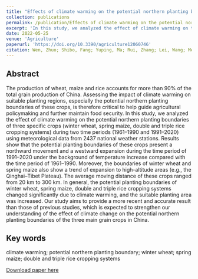 ```yaml
---
title: "Effects of climate warming on the potential northern planting boundaries of Three Main Grain Crops in China"
collection: publications
permalink: /publication/Effects of climate warming on the potential northern planting boundaries of Three Main Grain Crops in China
excerpt: 'In this study, we analyzed the effect of climate warming on the potential northern planting boundaries of three specific crops (winter wheat, spring maize, double and triple rice cropping systems) during two time periods (1961–1990 and 1991–2020) using meteorological data from 2437 national weather stations.'
date: 2022-05-25
venue: 'Agriculture'
paperurl: 'https://doi.org/10.3390/agriculture12060746'
citation: Wen, Zhuo; Shibo, Fang; Yuping, Ma; Rui, Zhang; Lei, Wang; Mengqian, Li; Jiansu, Zhang; Xinran, Gao. Effects of climate warming on the potential northern planting boundaries of three main grain crops in China. Agriculture, 2022; 12(6), 746.
---
```


## Abstract
The production of wheat, maize and rice accounts for more than 90% of the total grain
production of China. Assessing the impact of climate warming on suitable planting regions, especially
the potential northern planting boundaries of these crops, is therefore critical to help guide agricultural
policymaking and further maintain food security. In this study, we analyzed the effect of climate
warming on the potential northern planting boundaries of three specific crops (winter wheat, spring
maize, double and triple rice cropping systems) during two time periods (1961–1990 and 1991–2020)
using meteorological data from 2437 national weather stations. Results show that the potential
planting boundaries of these crops present a northward movement and a westward expansion during
the time period of 1991–2020 under the background of temperature increase compared with the time
period of 1961–1990. Moreover, the boundaries of winter wheat and spring maize also show a trend
of expansion to high-altitude areas (e.g., the Qinghai–Tibet Plateau). The average moving distance of
these crops ranged from 20 km to 300 km. In general, the potential planting boundaries of winter
wheat, spring maize, double and triple rice cropping systems changed significantly due to climate
warming, and the suitable planting area was increased. Our study aims to provide a more recent and
accurate result than those of previous studies, which is expected to strengthen our understanding of
the effect of climate change on the potential northern planting boundaries of the three main grain
crops in China.

## Key words
climate warming; potential northern planting boundary; winter wheat; spring maize; double and triple rice cropping systems

[Download paper here](https://wenzhuo727.github.io/wen/files/agriculture2022.pdf)




